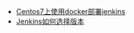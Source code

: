 * [Centos7上使用docker部署jenkins](jenkins-docs/install-in-docker.md)
* [Jenkins如何选择版本](jenkins-docs/how-to-choice-jenkins-version.md)

